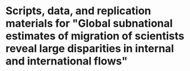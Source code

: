 # Scripts, data, and replication materials for "Global subnational estimates of migration of scientists reveal large disparities in internal and international flows"

